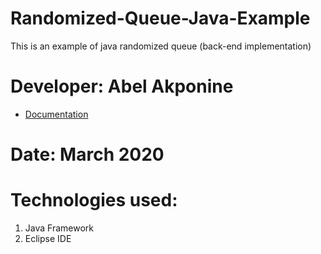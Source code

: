 # Randomized-Queue-Java-Example
This is an example of java randomized queue (back-end implementation)

# Developer: Abel Akponine
- [Documentation](#documentation)
# Date: March 2020

# Technologies used:
1. Java Framework
2. Eclipse IDE
